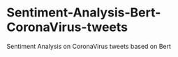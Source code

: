 # Sentiment-Analysis-Bert-CoronaVirus-tweets
Sentiment Analysis on CoronaVirus tweets based on Bert
